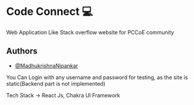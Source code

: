 # Code Connect 💻

Web Application Like Stack overflow website for PCCoE community

## Authors

- [@MadhukrishnaNipankar](https://www.github.com/MadhukrishnaNipankar)

You Can Login with any username and password for testing, as the site is static(Backend part is not implemented)


Tech Stack -> React Js, Chakra UI Framework
